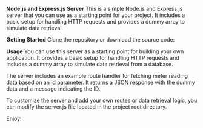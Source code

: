**Node.js and Express.js Server**
This is a simple Node.js and Express.js server that you can use as a starting point for your project. It includes a basic setup for handling HTTP requests and provides a dummy array to simulate data retrieval.

**Getting Started**
Clone the repository or download the source code:

**Usage**
You can use this server as a starting point for building your own application. It provides a basic setup for handling HTTP requests and includes a dummy array to simulate data retrieval from a database.

The server includes an example route handler for fetching meter reading data based on an id parameter. It returns a JSON response with the dummy data and a message indicating the ID.

To customize the server and add your own routes or data retrieval logic, you can modify the server.js file located in the project root directory.

Enjoy!
